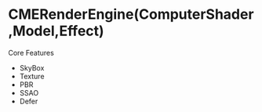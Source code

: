 # CMERenderEngine(ComputerShader,Model,Effect)
Core Features
- SkyBox
- Texture
- PBR
- SSAO
- Defer
